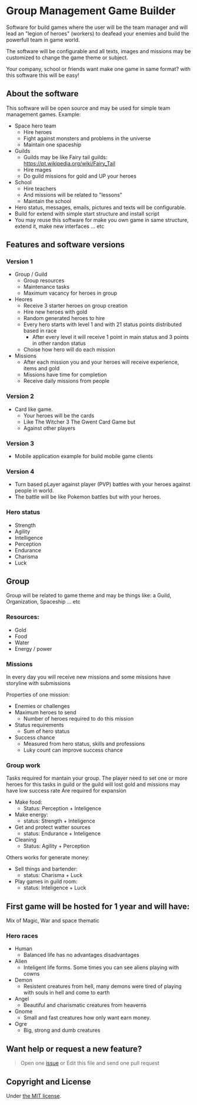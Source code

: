 # Group Management Game Builder

Software for build games where the user will be the team manager and will lead an "legion of heroes" (workers) to deafead your enemies and build the powerfull team in game world.

The software will be configurable and all texts, images and missions may be customized to change the game theme or subject.

Your company, school or friends want make one game in same format? with this software this will be easy!

## About the software

This software will be open source and may be used for simple team management games. Example:
  
- Space hero team
  - Hire heroes
  - Fight against monsters and problems in the universe
  - Maintain one spaceship
- Guilds
  - Guilds may be like Fairy tail guilds: https://pt.wikipedia.org/wiki/Fairy_Tail
  - Hire mages
  - Do guild missions for gold and UP your heroes
- School
  - Hire teachers
  - And missions will be related to "lessons"
  - Maintain the school
- Hero status, messages, emails, pictures and texts will be configurable.
- Build for extend with simple start structure and install script 
- You may reuse this software for make you own game in same structure, extend it, make new interfaces ... etc

## Features and software versions

### Version 1

- Group / Guild
  - Group resources
  - Maintenance tasks  
  - Maximum vacancy for heroes in group
- Heores
  - Receive 3 starter heroes on group creation
  - Hire new heroes with gold
  - Random generated heroes to hire
  - Every hero starts with level 1 and with 21 status points distributed based in race
    - After every level it will receive 1 point in main status and 3 points in other randon status 
  - Choise how hero will do each mission
- Missions
  - After each mission you and your heroes will receive experience, items and gold
  - Missions have time for completion
  - Receive daily missions from people

### Version 2

- Card like game. 
  - Your heroes will be the cards
  - Like The Witcher 3 The Gwent Card Game but 
  - Against other players

### Version 3

- Mobile application example for build mobile game clients

### Version 4

- Turn based pLayer against player (PVP) battles with your heroes against people in world.
- The battle will be like Pokemon battles but with your heroes.

### Hero status

- Strength
- Agility
- Intelligence
- Perception
- Endurance
- Charisma
- Luck

## Group

Group will be related to game theme and may be things like: a Guild, Organization, Spaceship ... etc

### Resources:

- Gold
- Food
- Water
- Energy / power

### Missions

In every day you will receive new missions and some missions have storyline with submissions

Properties of one mission:
- Enemies or challenges
- Maximum heroes to send
  - Number of heroes required to do this mission
- Status requirements
  - Sum of hero status
- Success chance
  - Measured from hero status, skills and professions
  - Luky count can improve success chance 

### Group work

Tasks required for mantain your group. 
The player need to set one or more heroes for this tasks in guild or the guild will lost gold and missions may have low success rate
Are required for expansion

- Make food:
  - Status: Perception + Inteligence 
- Make energy:
  - status: Strength + Inteligence
- Get and protect watter sources
  - status: Endurance + Inteligence 
- Cleaning
  - Status: Agility + Perception

Others works for generate money:

- Sell things and bartender:
  - status: Charisma + Luck
- Play games in guild room:
  - status: Inteligence + Luck 

## First game will be hosted for 1 year and will have:

Mix of Magic, War and space thematic

### Hero races 

- Human
  - Balanced life has no advantages disadvantages
- Alien
  - Inteligent life forms. Some times you can see aliens playing with cowns
- Demon
  - Resistent creatures from hell, many demons were tired of playing with souls in hell and come to earth
- Angel
  - Beautiful and charismatic creatures from heaverns
- Gnome
  - Small and fast creatures how only want earn money. 
- Ogre
  - Big, strong and dumb creatures

## Want help or request a new feature?

> Open one [issue](https://github.com/tgmg/guild-game/issues/new) or Edit this file and send one pull request

## Copyright and License

Under [the MIT license](LICENSE.md).
